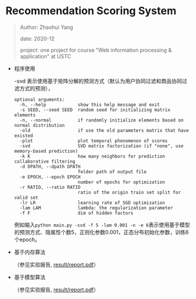 # Recommendation Scoring System

> Author: Zhaohui Yang
> 
> date: 2020-12
> 
> project: one project for course "Web information processing & application" at USTC

- 程序使用

  -svd 表示使用基于矩阵分解的预测方式（默认为用户协同过滤和商品协同过滤方式的预测），

  ```
  optional arguments:
    -h, --help            show this help message and exit
    -s SEED, --seed SEED  random seed for initializing matrix elements
    -n, --normal          if randomly initialize elements based on normal distribution
    -old                  if use the old parameters matrix that have existed
    -plot                 plot temporal phenomenon of scores
    -svd                  SVD matrix factorization (if "none", use memory-based prediction)
    -k K                  how many neighbors for prediction collaborative filtering
    -d DPATH, --dpath DPATH
                          folder path of output file
    -e EPOCH, --epoch EPOCH
                          number of epochs for optimization
    -r RATIO, --ratio RATIO
                          ratio of the origin train set split for valid set
    -lr LR                learning rate of SGD optimization
    -lam LAM              lambda: the regularization parameter
    -f F                  dim of hidden factors
  ```

  例如输入`python main.py -svd -f 5 -lam 0.001 -n -e 6`表示使用基于模型的预测方式、隐属性个数5，正则化参数0.001，正态分布初始化参数，训练6个epoch。

- 基于内存算法
  
  （参见实验报告, [result/report.pdf](result/report.pdf)）


- 基于模型算法

  （参见实验报告, [result/report.pdf](result/report.pdf)）
